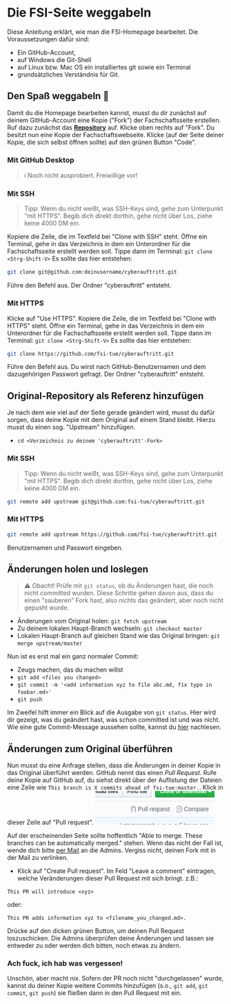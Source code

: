 # Die FSI-Seite weggabeln
Diese Anleitung erklärt, wie man die FSI-Homepage bearbeitet. Die Voraussetzungen dafür sind:
- Ein GitHub-Account,
- auf Windows die Git-Shell
- auf Linux bzw. Mac OS ein installiertes git sowie ein Terminal
- grundsätzliches Verständnis für Git.

<!-- Für die Git-Klugscheißer: Diese Anleitung orientiert sich an den offiziellen GitHub-Anleitungen https://help.github.com/en/github/collaborating-with-issues-and-pull-requests/configuring-a-remote-for-a-fork und https://help.github.com/en/github/collaborating-with-issues-and-pull-requests/syncing-a-fork -->

## Den Spaß weggabeln :fork_and_knife:
Damit du die Homepage bearbeiten kannst, musst du dir zunächst auf deinem GitHub-Account eine Kopie ("Fork") der Fachschaftsseite erstellen.
Ruf dazu zunächst das [**Repository**](https://github.com/fsi-tue/cyberauftritt) auf. Klicke oben rechts auf "Fork". Du besitzt nun eine Kopie der Fachschaftswebseite. Klicke (auf der Seite deiner Kopie, die sich selbst öffnen sollte) auf den grünen Button "Code".


### Mit GitHub Desktop
> :information_source: Noch nicht ausprobiert. Freiwillige vor!

### Mit SSH
> Tipp: Wenn du nicht weißt, was SSH-Keys sind, gehe zum Unterpunkt "mit HTTPS". Begib dich direkt dorthin, gehe nicht über Los, ziehe keine 4000 DM ein.

Kopiere die Zeile, die im Textfeld bei "Clone with SSH" steht. Öffne ein Terminal, gehe in das Verzeichnis in dem ein Unterordner für die Fachschaftsseite erstellt werden soll. Tippe dann im Terminal: `git clone <Strg-Shift-V>`
Es sollte das hier entstehen:
```bash
git clone git@github.com:deinusername/cyberauftritt.git
```
Führe den Befehl aus. Der Ordner "cyberauftritt" entsteht.
### Mit HTTPS
Klicke auf "Use HTTPS". Kopiere die Zeile, die im Textfeld bei "Clone with HTTPS" steht. Öffne ein Terminal, gehe in das Verzeichnis in dem ein Unterordner für die Fachschaftsseite erstellt werden soll. Tippe dann im Terminal: `git clone <Strg-Shift-V>`
Es sollte das hier entstehen:
```bash
git clone https://github.com/fsi-tue/cyberauftritt.git
```
Führe den Befehl aus. Du wirst nach GitHub-Benutzernamen und dem dazugehörigen Passwort gefragt.
Der Ordner "cyberauftritt" entsteht.

## Original-Repository als Referenz hinzufügen

Je nach dem wie viel auf der Seite gerade geändert wird, musst du dafür sorgen, dass deine Kopie mit dem Original auf einem Stand bleibt. Hierzu musst du einen sog. "Upstream" hinzufügen.
- `cd <Verzeichnis zu deinem 'cyberauftritt'-Fork>`
### Mit SSH
> Tipp: Wenn du nicht weißt, was SSH-Keys sind, gehe zum Unterpunkt "mit HTTPS". Begib dich direkt dorthin, gehe nicht über Los, ziehe keine 4000 DM ein.
>
```bash
git remote add upstream git@github.com:fsi-tue/cyberauftritt.git
```
### Mit HTTPS
```bash
git remote add upstream https://github.com/fsi-tue/cyberauftritt.git
```
Benutzernamen und Passwort eingeben.

## Änderungen holen und loslegen
> :warning: Obacht! Prüfe mit `git status`, ob du Änderungen hast, die noch nicht committed wurden. Diese Schritte gehen davon aus, dass du einen "sauberen" Fork hast, also nichts das geändert, aber noch nicht gepusht wurde.

- Änderungen vom Original holen: `git fetch upstream`
- Zu deinem lokalen Haupt-Branch wechseln: `git checkout master`
- Lokalen Haupt-Branch auf gleichen Stand wie das Original bringen: `git merge upstream/master`

Nun ist es erst mal ein ganz normaler Commit:

- Zeugs machen, das du machen willst
- `git add <files you changed>`
- `git commit -m '<add information xyz to file abc.md, fix typo in foobar.md>'`
- `git push`

Im Zweifel hilft immer ein Blick auf die Ausgabe von `git status`. Hier wird dir gezeigt, was du geändert hast, was schon committed ist und was nicht.
Wie eine gute Commit-Message aussehen sollte, kannst du [hier](https://chris.beams.io/posts/git-commit/) nachlesen.

## Änderungen zum Original überführen
Nun musst du eine Anfrage stellen, dass die Änderungen in deiner Kopie in das Original überführt werden. GitHub nennt das einen *Pull Request*.
Rufe deine Kopie auf GitHub auf, du siehst direkt über der Auflistung der Dateien eine Zeile wie `This branch is X commits ahead of fsi-tue:master.`. Klick in dieser Zeile auf "Pull request".
!["Pull Request"-Button auf GitHub](img/button_pr.png)

Auf der erscheinenden Seite sollte hoffentlich "Able to merge. These branches can be automatically merged." stehen. Wenn das nicht der Fall ist, wende dich bitte [per Mail](mailto:fsi-admin@fsi.uni-tuebingen.de) an die Admins. Vergiss nicht, deinen Fork mit in der Mail zu verlinken.
- Klick auf "Create Pull request". Im Feld "Leave a comment" eintragen, welche Veränderungen dieser Pull Request mit sich bringt. z.B.:
```
This PR will introduce <xyz>
```
oder:

```
This PR adds information xyz to <filename_you_changed.md>.
```

Drücke auf den dicken grünen Button, um deinen Pull Request loszuschicken. Die Admins überprüfen deine Änderungen und lassen sie entweder zu oder werden dich bitten, noch etwas zu ändern.

### Ach fuck, ich hab was vergessen!
Unschön, aber macht nix. Sofern der PR noch nicht "durchgelassen" wurde, kannst du deiner Kopie weitere Commits hinzufügen (s.o., `git add`, `git commit`, `git push`) sie fließen dann in den Pull Request mit ein.
